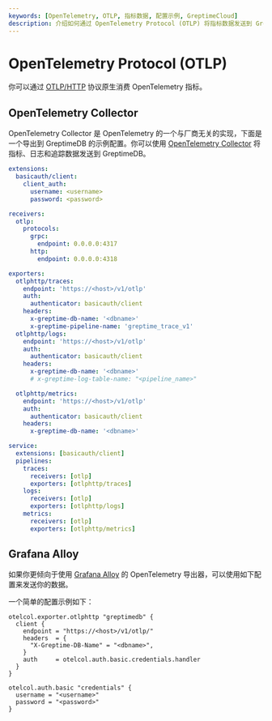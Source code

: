 ```yaml
---
keywords: [OpenTelemetry, OTLP, 指标数据, 配置示例, GreptimeCloud]
description: 介绍如何通过 OpenTelemetry Protocol (OTLP) 将指标数据发送到 GreptimeCloud，包括使用 OpenTelemetry API/SDK 和 OpenTelemetry Collector 的配置示例。
---
```


# OpenTelemetry Protocol (OTLP)

你可以通过 [OTLP/HTTP](https://opentelemetry.io/docs/specs/otlp/#otlphttp) 协议原生消费 OpenTelemetry 指标。

## OpenTelemetry Collector

OpenTelemetry Collector 是 OpenTelemetry 的一个与厂商无关的实现，下面是一个导出到 GreptimeDB 的示例配置。你可以使用 [OpenTelemetry Collector](https://opentelemetry.io/docs/collector/) 将指标、日志和追踪数据发送到 GreptimeDB。

```yaml
extensions:
  basicauth/client:
    client_auth:
      username: <username>
      password: <password>

receivers:
  otlp:
    protocols:
      grpc:
        endpoint: 0.0.0.0:4317
      http:
        endpoint: 0.0.0.0:4318

exporters:
  otlphttp/traces:
    endpoint: 'https://<host>/v1/otlp'
    auth:
      authenticator: basicauth/client
    headers:
      x-greptime-db-name: '<dbname>'
      x-greptime-pipeline-name: 'greptime_trace_v1'
  otlphttp/logs:
    endpoint: 'https://<host>/v1/otlp'
    auth:
      authenticator: basicauth/client
    headers:
      x-greptime-db-name: '<dbname>'
      # x-greptime-log-table-name: "<pipeline_name>"

  otlphttp/metrics:
    endpoint: 'https://<host>/v1/otlp'
    auth:
      authenticator: basicauth/client
    headers:
      x-greptime-db-name: '<dbname>'

service:
  extensions: [basicauth/client]
  pipelines:
    traces:
      receivers: [otlp]
      exporters: [otlphttp/traces]
    logs:
      receivers: [otlp]
      exporters: [otlphttp/logs]
    metrics:
      receivers: [otlp]
      exporters: [otlphttp/metrics]
```


## Grafana Alloy

如果你更倾向于使用 [Grafana Alloy](https://grafana.com/docs/alloy/latest/) 的 OpenTelemetry 导出器，可以使用如下配置来发送你的数据。

一个简单的配置示例如下：

```
otelcol.exporter.otlphttp "greptimedb" {
  client {
    endpoint = "https://<host>/v1/otlp/"
    headers  = {
      "X-Greptime-DB-Name" = "<dbname>",
    }
    auth     = otelcol.auth.basic.credentials.handler
  }
}

otelcol.auth.basic "credentials" {
  username = "<username>"
  password = "<password>"
}
```
